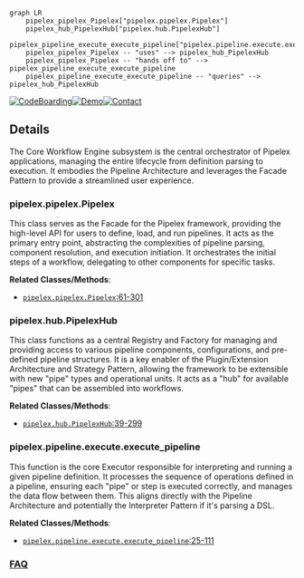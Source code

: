 ```mermaid
graph LR
    pipelex_pipelex_Pipelex["pipelex.pipelex.Pipelex"]
    pipelex_hub_PipelexHub["pipelex.hub.PipelexHub"]
    pipelex_pipeline_execute_execute_pipeline["pipelex.pipeline.execute.execute_pipeline"]
    pipelex_pipelex_Pipelex -- "uses" --> pipelex_hub_PipelexHub
    pipelex_pipelex_Pipelex -- "hands off to" --> pipelex_pipeline_execute_execute_pipeline
    pipelex_pipeline_execute_execute_pipeline -- "queries" --> pipelex_hub_PipelexHub
```

[![CodeBoarding](https://img.shields.io/badge/Generated%20by-CodeBoarding-9cf?style=flat-square)](https://github.com/CodeBoarding/GeneratedOnBoardings)[![Demo](https://img.shields.io/badge/Try%20our-Demo-blue?style=flat-square)](https://www.codeboarding.org/demo)[![Contact](https://img.shields.io/badge/Contact%20us%20-%20contact@codeboarding.org-lightgrey?style=flat-square)](mailto:contact@codeboarding.org)

## Details

The Core Workflow Engine subsystem is the central orchestrator of Pipelex applications, managing the entire lifecycle from definition parsing to execution. It embodies the Pipeline Architecture and leverages the Facade Pattern to provide a streamlined user experience.

### pipelex.pipelex.Pipelex
This class serves as the Facade for the Pipelex framework, providing the high-level API for users to define, load, and run pipelines. It acts as the primary entry point, abstracting the complexities of pipeline parsing, component resolution, and execution initiation. It orchestrates the initial steps of a workflow, delegating to other components for specific tasks.


**Related Classes/Methods**:

- <a href="https://github.com/Pipelex/pipelex/blob/main/pipelex/pipelex.py#L61-L301" target="_blank" rel="noopener noreferrer">`pipelex.pipelex.Pipelex`:61-301</a>


### pipelex.hub.PipelexHub
This class functions as a central Registry and Factory for managing and providing access to various pipeline components, configurations, and pre-defined pipeline structures. It is a key enabler of the Plugin/Extension Architecture and Strategy Pattern, allowing the framework to be extensible with new "pipe" types and operational units. It acts as a "hub" for available "pipes" that can be assembled into workflows.


**Related Classes/Methods**:

- <a href="https://github.com/Pipelex/pipelex/blob/main/pipelex/hub.py#L39-L299" target="_blank" rel="noopener noreferrer">`pipelex.hub.PipelexHub`:39-299</a>


### pipelex.pipeline.execute.execute_pipeline
This function is the core Executor responsible for interpreting and running a given pipeline definition. It processes the sequence of operations defined in a pipeline, ensuring each "pipe" or step is executed correctly, and manages the data flow between them. This aligns directly with the Pipeline Architecture and potentially the Interpreter Pattern if it's parsing a DSL.


**Related Classes/Methods**:

- <a href="https://github.com/Pipelex/pipelex/blob/main/pipelex/pipeline/execute.py#L25-L111" target="_blank" rel="noopener noreferrer">`pipelex.pipeline.execute.execute_pipeline`:25-111</a>




### [FAQ](https://github.com/CodeBoarding/GeneratedOnBoardings/tree/main?tab=readme-ov-file#faq)
